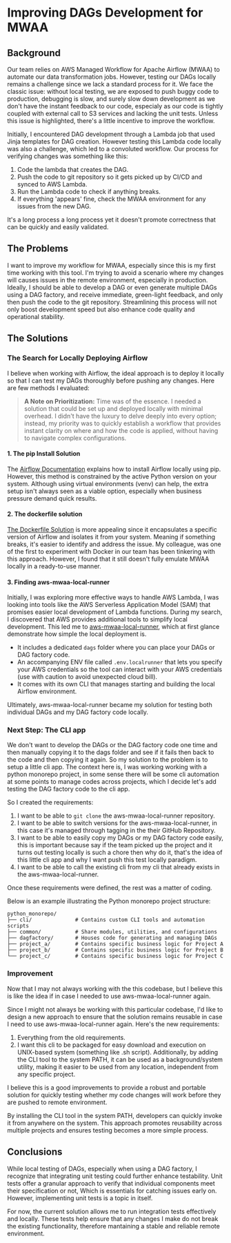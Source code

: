 # Improving DAGs Development for MWAA

## Background

Our team relies on AWS Managed Workflow for Apache Airflow (MWAA) to automate our data transformation jobs. However, testing our DAGs locally remains a challenge since we lack a standard process for it. We face the classic issue: without local testing, we are exposed to push buggy code to production, debugging is slow, and surely slow down development as we don't have the instant feedback to our code, especialy as our code is tightly coupled with external call to S3 services and lacking the unit tests. Unless this issue is highlighted, there's a little incentive to improve the workflow. 

Initially, I encountered DAG development through a Lambda job that used Jinja templates for DAG creation. However testing this Lambda code locally was also a challenge, which led to a convoluted workflow. Our process for verifying changes was something like this:

1. Code the lambda that creates the DAG.
2. Push the code to git repository so it gets picked up by CI/CD and synced to AWS Lambda.
3. Run the Lambda code to check if anything breaks.
4. If everything 'appears' fine, check the MWAA environment for any issues from the new DAG.

It's a long process a long process yet it doesn't promote correctness that can be quickly and easily validated.

## The Problems

I want to improve my workflow for MWAA, especially since this is my first time working with this tool. I'm trying to avoid a scenario where my changes will causes issues in the remote environment, especially in production. Ideally, I should be able to develop a DAG or even generate multiple DAGs using a DAG factory, and receive immediate, green-light feedback, and only then push the code to the git repository. Streamlining this process will not only boost development speed but also enhance code quality and operational stability.

## The Solutions

### The Search for Locally Deploying Airflow

I believe when working with Airflow, the ideal approach is to deploy it locally so that I can test my DAGs thoroughly before pushing any changes. Here are few methods I evaluated:

> **A Note on Prioritization:**
> Time was of the essence. I needed a solution that could be set up and deployed locally with minimal overhead. I didn't have the luxury to delve deeply into every option; instead, my priority was to quickly establish a workflow that provides instant clarity on where and how the code is applied, without having to navigate complex configurations.

#### 1. The pip Install Solution

The [Airflow Documentation](https://airflow.apache.org/docs/apache-airflow/2.3.0/start/local.html) explains how to install Airflow locally using pip. However, this method is constrained by the active Python version on your system. Although using virtual environments (venv) can help, the extra setup isn't always seen as a viable option, especially when business pressure demand quick results.

#### 2. The dockerfile solution

[The Dockerfile Solution](https://airflow.apache.org/docs/apache-airflow/2.3.0/start/docker.html) is more appealing since it encapsulates a specific version of Airflow and isolates it from your system. Meaning if something breaks, it's easier to identify and address the issue. My colleague, was one of the first to experiment with Docker in our team has been tinkering with this approach. However, I found that it still doesn't fully emulate MWAA locally in a ready-to-use manner.

#### 3. Finding aws-mwaa-local-runner

Initially, I was exploring more effective ways to handle AWS Lambda, I was looking into tools like the AWS Serverless Application Model (SAM) that promises easier local development of Lambda functions. During my search, I discovered that AWS provides additional tools to simplify local development. This led me to [aws-mwaa-local-runner](https://github.com/aws/aws-mwaa-local-runner), which at first glance demonstrate how simple the local deployment is.

- It includes a dedicated `dags` folder where you can place your DAGs or DAG factory code.
- An accompanying ENV file called `.env.localrunner` that lets you specify your AWS credentials so the tool can interact with your AWS credentials (use with caution to avoid unexpected cloud bill).
- It comes with its own CLI that manages starting and building the local Airflow environment.

Ultimately, aws-mwaa-local-runner became my solution for testing both individual DAGs and my DAG factory code locally.

### Next Step: The CLI app

We don't want to develop the DAGs or the DAG factory code one time and then manually copying it to the dags folder and see if it fails then back to the code and then copying it again. So my solution to the problem is to setup a little cli app. The context here is, I was working working with a python monorepo project, in some sense there will be some cli automation at some points to manage codes across projects, which I decide let's add testing the DAG factory code to the cli app. 

So I created the requirements:

1. I want to be able to `git clone` the aws-mwaa-local-runner repository.
2. I want to be able to switch versions for the aws-mwaa-local-runner, in this case it's managed through tagging in the their GitHub Repository.
3. I want to be able to easily copy my DAGs or my DAG factory code easily, this is important because say if the team picked up the project and it turns out testing locally is such a chore then why do it, that's the idea of this little cli app and why I want push this test locally paradigm.
4. I want to be able to call the existing cli from my cli that already exists in the aws-mwaa-local-runner.

Once these requirements were defined, the rest was a matter of coding. 

Below is an example illustrating the Python monorepo project structure:

```
python_monorepo/
├── cli/              # Contains custom CLI tools and automation scripts
├── common/           # Share modules, utilities, and configurations
├── dagfactory/       # Houses code for generating and managing DAGs
├── project_a/        # Contains specific business logic for Project A
├── project_b/        # Contains specific business logic for Project B
└── project_c/        # Contains specific business logic for Project C
```

### Improvement

Now that I may not always working with the this codebase, but I believe this is like the idea if in case I needed to use aws-mwaa-local-runner again.

Since I might not always be working with this particular codebase, I'd like to design a new approach to ensure that the solution remains reusable in case I need to use aws-mwaa-local-runner again. Here's the new requirements:

1. Everything from the old requirements. 
2. I want this cli to be packaged for easy download and execution on UNIX-based system (something like .sh script). Additionally, by adding the CLI tool to the system PATH, it can be used as a background/system utility, making it easier to be used from any location, independent from any specific project.

I believe this is a good improvements to provide a robust and portable solution for quickly testing whether my code changes will work before they are pushed to remote environment.

By installing the CLI tool in the system PATH, developers can quickly invoke it from anywhere on the system. This approach promotes reusability across multiple projects and ensures testing becomes a more simple process.

## Conclusions 

While local testing of DAGs, especially when using a DAG factory, I recognize that integrating unit testing could further enhance testability. Unit tests offer a granular approach to verify that individual components meet their specification or not, Which is essentials for catching issues early on. However, implementing unit tests is a topic in itself.

For now, the current solution allows me to run integration tests effectively and locally. These tests help ensure that any changes I make do not break the existing functionality, therefore mantaining a stable and reliable remote environment.


